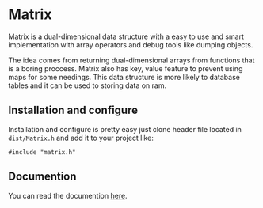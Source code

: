 # Matrix
Matrix is a dual-dimensional data structure with a easy to use and smart implementation with array operators and debug tools like dumping objects.

The idea comes from returning dual-dimensional arrays from functions that is a boring proccess. Matrix also has key, value feature to prevent using maps for some needings. This data structure is more likely to database tables and it can be used to storing data on ram.

## Installation and configure
Installation and configure is pretty easy just clone header file located in `dist/Matrix.h` and add it to your project like:

`#include "matrix.h"`

## Documention
You can read the documention [here](https://www.amirforsati.ir/doc/11).
